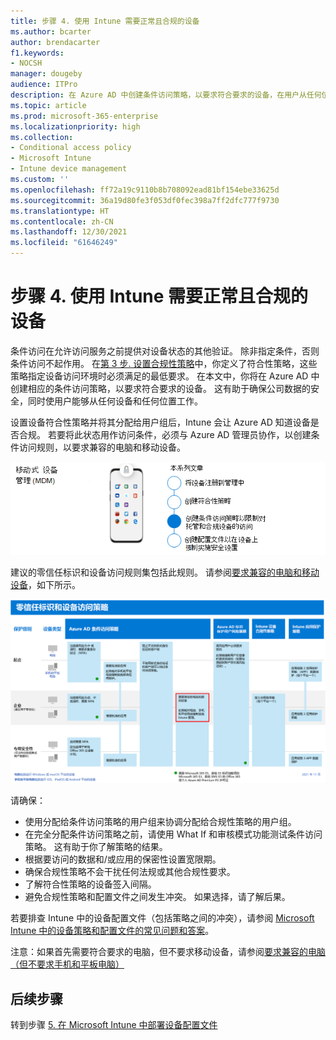 ```yaml
---
title: 步骤 4. 使用 Intune 需要正常且合规的设备
ms.author: bcarter
author: brendacarter
f1.keywords:
- NOCSH
manager: dougeby
audience: ITPro
description: 在 Azure AD 中创建条件访问策略，以要求符合要求的设备，在用户从任何位置任何设备工作时确保公司数据的安全。
ms.topic: article
ms.prod: microsoft-365-enterprise
ms.localizationpriority: high
ms.collection:
- Conditional access policy
- Microsoft Intune
- Intune device management
ms.custom: ''
ms.openlocfilehash: ff72a19c9110b8b708092ead81bf154ebe33625d
ms.sourcegitcommit: 36a19d80fe3f053df0fec398a7ff2dfc777f9730
ms.translationtype: HT
ms.contentlocale: zh-CN
ms.lasthandoff: 12/30/2021
ms.locfileid: "61646249"
---
```

# <a name="step-4-require-healthy-and-compliant-devices-with-intune"></a>步骤 4. 使用 Intune 需要正常且合规的设备

条件访问在允许访问服务之前提供对设备状态的其他验证。 除非指定条件，否则条件访问不起作用。 在[第 3 步. 设置合规性策略](manage-devices-with-intune-compliance-policies.md)中，你定义了符合性策略，这些策略指定设备访问环境时必须满足的最低要求。 在本文中，你将在 Azure AD 中创建相应的条件访问策略，以要求符合要求的设备。 这有助于确保公司数据的安全，同时使用户能够从任何设备和任何位置工作。

设置设备符合性策略并将其分配给用户组后，Intune 会让 Azure AD 知道设备是否合规。 若要将此状态用作访问条件，必须与 Azure AD 管理员协作，以创建条件访问规则，以要求兼容的电脑和移动设备。


![管理设备的步骤](../media/devices/intune-mdm-step-3.png#lightbox)

建议的零信任标识和设备访问规则集包括此规则。 请参阅[要求兼容的电脑和移动设备](../security/office-365-security/identity-access-policies.md#require-compliant-pcs-and-mobile-devices)，如下所示。


[![零信任标识和设备访问策略](../media/devices/identity-device-require-compliance.png#lightbox)](https://github.com/MicrosoftDocs/microsoft-365-docs/raw/public/microsoft-365/media/devices/identity-device-require-compliance.png)



请确保：
- 使用分配给条件访问策略的用户组来协调分配给合规性策略的用户组。
- 在完全分配条件访问策略之前，请使用 What If 和审核模式功能测试条件访问策略。 这有助于你了解策略的结果。
- 根据要访问的数据和/或应用的保密性设置宽限期。 
- 确保合规性策略不会干扰任何法规或其他合规性要求。 
- 了解符合性策略的设备签入间隔。
- 避免合规性策略和配置文件之间发生冲突。 如果选择，请了解后果。

若要排查 Intune 中的设备配置文件（包括策略之间的冲突），请参阅 [Microsoft Intune 中的设备策略和配置文件的常见问题和答案](/mem/intune/configuration/device-profile-troubleshoot)。

注意：如果首先需要符合要求的电脑，但不要求移动设备，请参阅[要求兼容的电脑（但不要求手机和平板电脑）](../security/office-365-security/identity-access-policies.md) 

## <a name="next-steps"></a>后续步骤

转到步骤 [5. 在 Microsoft Intune 中部署设备配置文件](manage-devices-with-intune-configuration-profiles.md)

